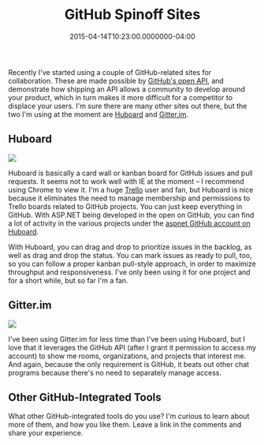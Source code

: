 ﻿---
title: GitHub Spinoff Sites
date: "2015-04-14T10:23:00.0000000-04:00"
description: Recently I've started using a couple of GitHub-related sites for
featuredImage: /img/huboard-760x360.png
---

Recently I've started using a couple of GitHub-related sites for collaboration. These are made possible by [GitHub's open API](https://developer.github.com/v3/), and demonstrate how shipping an API allows a community to develop around your product, which in turn makes it more difficult for a competitor to displace your users. I'm sure there are many other sites out there, but the two I'm using at the moment are [Huboard](https://huboard.com/aspnet/docs#/) and [Gitter.im](https://gitter.im/structuremap/structuremap).

## Huboard

![](/img/huboard.png)

[](/img/huboard.png)Huboard is basically a card wall or kanban board for GitHub issues and pull requests. It seems not to work well with IE at the moment – I recommend using Chrome to view it. I'm a huge [Trello](http://trello.com/) user and fan, but Huboard is nice because it eliminates the need to manage membership and permissions to Trello boards related to GitHub projects. You can just keep everything in GitHub. With ASP.NET being developed in the open on GitHub, you can find a lot of activity in the various projects under the [aspnet GitHub account on Huboard](https://huboard.com/aspnet).

With Huboard, you can drag and drop to prioritize issues in the backlog, as well as drag and drop the status. You can mark issues as ready to pull, too, so you can follow a proper kanban pull-style approach, in order to maximize throughput and responsiveness. I've only been using it for one project and for a short while, but so far I'm a fan.

## Gitter.im

![](/img/gitter.im_.png)

[](/img/gitter.im_.png)I've been using Gitter.im for less time than I've been using Huboard, but I love that it leverages the GitHub API (after I grant it permission to access my account) to show me rooms, organizations, and projects that interest me. And again, because the only requirement is GitHub, it beats out other chat programs because there's no need to separately manage access.

## Other GitHub-Integrated Tools

What other GitHub-integrated tools do you use? I'm curious to learn about more of them, and how you like them. Leave a link in the comments and share your experience.

